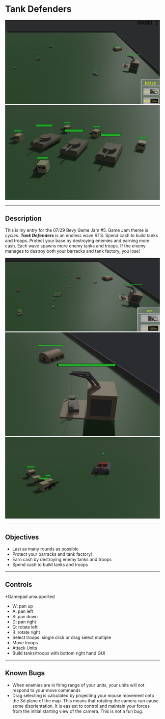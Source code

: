 # Tank Defenders

![demo 4](assets/demo/demo.gif)
![demo 1](assets/demo/demo_1.png)

---

## Description

This is my entry for the 07/29 Bevy Game Jam #5. Game Jam theme is *cycles*. ***Tank Defenders*** is an endless wave RTS. Spend cash to build tanks and troops. Protect your base by destroying enemies and earning more cash. Each wave spawns more enemy tanks and troops. If the enemy manages to destroy both your barracks and tank factory, you lose!


![demo 3](assets/demo/demo_3.png)
![demo 2](assets/demo/demo_2.png)
![demo 4](assets/demo/demo_4.png)

---

## Objectives

- Last as many rounds as possible
- Protect your barracks and tank factory!
- Earn cash by destroying enemy tanks and troops
- Spend cash to build tanks and troops

---

## Controls

*Gamepad unsupported

- W: pan up
- A: pan left
- S: pan down
- D: pan right
- Q: rotate left
- R: rotate right
- Select troops: single click or drag select multiple
- Move troops
- Attack Units
- Build tanks/troops with bottom right hand GUI

---

## Known Bugs

- When enemies are in firing range of your units, your units will not respond to your move commands
- Drag selecting is calculated by projecting your mouse movement onto the 3d plane of the map. This means that rotating the camera can cause some disorientation. It is easiest to control and maintain your forces from the initial starting view of the camera. This is not a fun bug.

